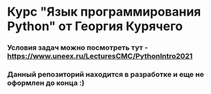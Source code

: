 ﻿# Курс "Язык программирования Python" от Георгия Курячего
 
 ### Условия задач можно посмотреть тут - https://www.uneex.ru/LecturesCMC/PythonIntro2021
 ### Данный репозиторий находится в разработке и еще не оформлен до конца :)
